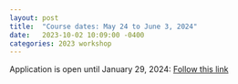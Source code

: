 ```yaml
---
layout: post
title:  "Course dates: May 24 to June 3, 2024"
date:   2023-10-02 10:09:00 -0400
categories: 2023 workshop
---
```

Application is open until January 29, 2024: [Follow this link](https://www.mbl.edu/education/advanced-research-training-courses/course-offerings/workshop-molecular-evolution)

